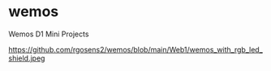 # wemos
Wemos D1 Mini Projects

https://github.com/rgosens2/wemos/blob/main/Web1/wemos_with_rgb_led_shield.jpeg
